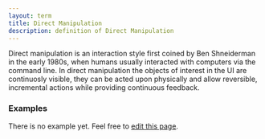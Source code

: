 ```yaml
---
layout: term
title: Direct Manipulation
description: definition of Direct Manipulation
---
```

Direct manipulation is an interaction style first coined by Ben Shneiderman in the early 1980s, when humans usually interacted with computers via the command line. In direct manipulation the objects of interest in the UI are continuosly visible, they can be acted upon physically and allow reversible, incremental actions while providing continuous feedback.

### Examples
There is no example yet. Feel free to <a href="{{ site.repo }}/edit/master/{{ page.path }}" target="_blank"><i class="fa fa-edit fa-fw"></i> edit this page</a>.
